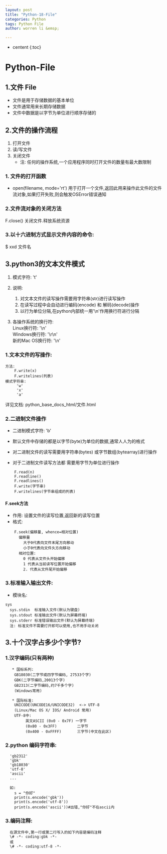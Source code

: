 ```yaml
---
layout: post
title: "Python-18-File"
categories: Python
tags: Python File
author: worren li &emsp;

---
```


* centent
{:toc}

# Python-File  
## 1.文件 File  
   * 文件是用于存储数据的基本单位  
   * 文件通常用来长期存储数据  
   * 文件中数据是以字节为单位进行顺序存储的  

## 2.文件的操作流程  
1. 打开文件  
2. 读/写文件  
3. 关闭文件  
   * 注: 任何的操作系统,一个应用程序同时打开文件的数量有最大数限制  

### 1. 文件的打开函数  
   * open(filename, mode='rt') 用于打开一个文件,返回此用来操作此文件的文件流对象,如果打开失败,则会触发OSError错误通知  

### 2.文件流对象的关闭方法  
   F.close()  关闭文件.释放系统资源  

### 3.以十六进制方式显示文件内容的命令:  
   $ xxd  文件名  

## 3.python3的文本文件模式  
1. 模式字符: 't'
2. 说明:
    1. 对文本文件的读写操作需要用字符串(str)进行读写操作  
    2. 在读写过程中会自动进行编码(encode) 和 解码(decode)操作  
    3. 以行为单位分隔,在python内部统一用'\n'作用换行符进行分隔  

3. 各操作系统的换行符:  
   Linux换行符: '\n'  
   Windows换行符: '\r\n'  
   新的Mac OS换行符: '\n'  


### 1.文本文件的写操作:
```
方法:  
    F.write(x)  
    F.writelines(列表)  
模式字符串:
     'w'  
     'x'  
     'a' 
```
  详见文档: python_base_docs_html/文件.html

### 2.二进制文件操作  
* 二进制模式字符: 'b'
* 默认文件中存储的都是以字节(byte)为单位的数据,通常人人为的格式  
* 对二进制文件的读写需要用字符串(bytes) 或字节数组(bytearray)进行操作  

* 对于二进制文件读写方法都 需要用字节为单位进行操作
```
    F.read(n)
    F.readline()
    F.readlines()
    F.write(字节串)
    F.writelines(字节串组成的列表)
```

#### F.seek方法
* 作用:
   设置文件的读写位置,返回新的读写位置
* 格式:
```
    F.seek(偏移量, whence=相对位置)
      偏移量
        大于0代表向文件末尾方向移动
        小于0代表向文件头方向移动
      相对位置:
        0 代表从文件头开始偏移
        1 代表从当前读写位置开始偏移
        2. 代表从文件尾开始偏移
```

### 3.标准输入输出文件:
* 模块名:
```
sys
  sys.stdin  标准输入文件(默认为键盘)
  sys.stdout 标准输出文件(默认为屏幕终端)
  sys.stderr 标准错误输出文件(默认为屏幕终端)
  注: 标准文件不需要打开即可以使用,也不用手动关闭
```

## 3.十个汉字占多少个字节?

### 1.汉字编码(只有两种)
```
   * 国标系列:  
    GB18030(二字节或四字节编码, 27533个字)  
    GBK(二字节编码,20013个字)  
    GB2313(二字节编码,约7千多个字)  
    (Windows常用)  

   * 国际标准:
    UNICODE(UNCODE16/UNICODE32)  <-> UTF-8  
    (Linux/Mac OS X/ IOS/ Android 常用)  
    UTF-8中:
         英文ASCII (0x0 - 0x7F) 一字节
         (0x80 - 0x3FF)         二字节
         (0x400 - 0xFFFF)       三字节(中文在此区)
```

### 2.python 编码字符串:
```
  'gb2312'
  'gbk'
  'gb18030'
  'utf-8'
  'ascii'
  ...

  如:
    s = "你好"
    print(s.encode('gbk'))
    print(s.encode('utf-8'))
    print(s.encode('ascii'))#出错,"你好"不在ascii内
```


### 3.编码注释:
```
  在源文件中,第一行或第二行写入的如下内容是编码注释
  \# -*- coding:gbk -*- 
  或 
  \# -*- coding:utf-8 -*-
```